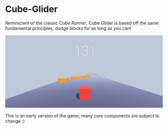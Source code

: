 # Cube-Glider
Reminicient of the classic *Cube Runner*, Cube Glider is based off the same fundamental principles;
dodge blocks for as long as you can!

![Cube Glider](https://github.com/DrakeSeifert/Cube-Glider/blob/master/Pics/Pic1.png)

This is an early version of the game, many core components are subject to change :)
